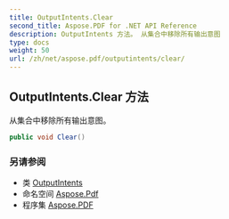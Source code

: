 ```yaml
---
title: OutputIntents.Clear
second_title: Aspose.PDF for .NET API Reference
description: OutputIntents 方法。 从集合中移除所有输出意图
type: docs
weight: 50
url: /zh/net/aspose.pdf/outputintents/clear/
---
```

## OutputIntents.Clear 方法

从集合中移除所有输出意图。

```csharp
public void Clear()
```

### 另请参阅

* 类 [OutputIntents](../)
* 命名空间 [Aspose.Pdf](../../../aspose.pdf/)
* 程序集 [Aspose.PDF](../../../)